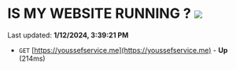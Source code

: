# IS MY WEBSITE RUNNING ? [![](https://img.shields.io/static/v1?label=Sponsor&message=%E2%9D%A4&logo=GitHub&color=%23fe8e86)](https://github.com/sponsors/<username>)

Last updated: **1/12/2024, 3:39:21 PM**

- `GET` [https://youssefservice.me](https://youssefservice.me) - **Up** (214ms)
